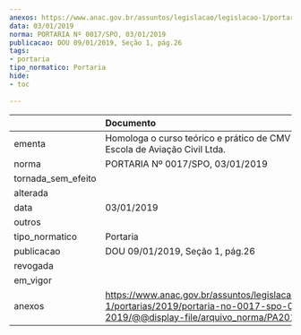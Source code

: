 ```yaml
---
anexos: https://www.anac.gov.br/assuntos/legislacao/legislacao-1/portarias/2019/portaria-no-0017-spo-03-01-2019/@@display-file/arquivo_norma/PA2019-0017.pdf
data: 03/01/2019
norma: PORTARIA Nº 0017/SPO, 03/01/2019
publicacao: DOU 09/01/2019, Seção 1, pág.26
tags:
- portaria
tipo_normatico: Portaria
hide: 
- toc 
 
---
```


|                    | Documento                                                                                                                                            |
|:-------------------|:-----------------------------------------------------------------------------------------------------------------------------------------------------|
| ementa             | Homologa o curso teórico e prático de CMV da CMM Escola de Aviação Civil Ltda.                                                                       |
| norma              | PORTARIA Nº 0017/SPO, 03/01/2019                                                                                                                     |
| tornada_sem_efeito |                                                                                                                                                      |
| alterada           |                                                                                                                                                      |
| data               | 03/01/2019                                                                                                                                           |
| outros             |                                                                                                                                                      |
| tipo_normatico     | Portaria                                                                                                                                             |
| publicacao         | DOU 09/01/2019, Seção 1, pág.26                                                                                                                      |
| revogada           |                                                                                                                                                      |
| em_vigor           |                                                                                                                                                      |
| anexos             | https://www.anac.gov.br/assuntos/legislacao/legislacao-1/portarias/2019/portaria-no-0017-spo-03-01-2019/@@display-file/arquivo_norma/PA2019-0017.pdf |